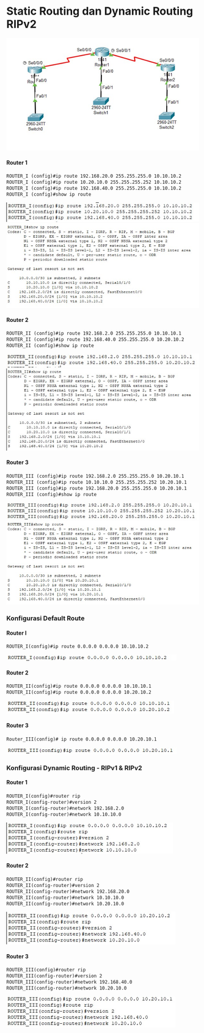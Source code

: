 # Static Routing dan Dynamic Routing RIPv2
![1](1.jpg)
#### Router 1
```
ROUTER_I (config)#ip route 192.168.20.0 255.255.255.0 10.10.10.2
ROUTER_I (config)#ip route 10.20.10.0 255.255.255.252 10.10.10.2
ROUTER_I (config)#ip route 192.168.40.0 255.255.255.0 10.10.10.2
ROUTER_I (config)#show ip route
```
![2](2.jpg)
![3](3.jpg)
#### Router 2
```
ROUTER_II (config)#ip route 192.168.2.0 255.255.255.0 10.10.10.1
ROUTER_II (config)#ip route 192.168.40.0 255.255.255.0 10.20.10.2
ROUTER_II (config)#show ip route
```
![4](4.jpg)
![5](5.jpg)
#### Router 3 
```
ROUTER_III (config)#ip route 192.168.2.0 255.255.255.0 10.20.10.1
ROUTER_III (config)#ip route 10.10.10.0 255.255.255.252 10.20.10.1
ROUTER_III (config)#ip route 192.168.20.0 255.255.255.0 10.20.10.1
ROUTER_III (config)#show ip route
```
![6](6.jpg)
![7](7.jpg)

### Konfigurasi Default Route
#### Router I
```
ROUTER_I(config)#ip route 0.0.0.0 0.0.0.0 10.10.10.2
```
![8](8.jpg)
#### Router 2
```
ROUTER_II(config)#ip route 0.0.0.0 0.0.0.0 10.10.10.1
ROUTER_II(config)#ip route 0.0.0.0 0.0.0.0 10.20.10.2
```
![9](9.jpg)
#### Router 3
```
Router_III(config)# ip route 0.0.0.0 0.0.0.0 10.20.10.1
```
![10](10.jpg)

### Konfigurasi Dynamic Routing - RIPv1 & RIPv2 
#### Router 1
```
ROUTER_I(config)#router rip
ROUTER_I(config-router)#version 2
ROUTER_I(config-router)#network 192.168.2.0
ROUTER_I(config-router)#network 10.10.10.0
```
![11](11.jpg)
#### Router 2
```
ROUTER_II(config)#router rip
ROUTER_II(config-router)#version 2
ROUTER_II(config-router)#network 192.168.20.0
ROUTER_II(config-router)#network 10.10.10.0
ROUTER_II(config-router)#network 10.20.10.0
```
![12](12.jpg)
#### Router 3
```
ROUTER_III(config)#router rip
ROUTER_III(config-router)#version 2
ROUTER_III(config-router)#network 192.168.40.0
ROUTER_III(config-router)#network 10.20.10.0
```
![13](13.jpg)
